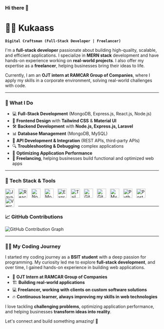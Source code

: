 ### Hi there 👋

<!--
**Kukaas/Kukaas** is a ✨ _special_ ✨ repository because its `README.md` (this file) appears on your GitHub profile.

Here are some ideas to get you started:

- 🔭 I’m currently working on ...
- 🌱 I’m currently learning ...
- 👯 I’m looking to collaborate on ...
- 🤔 I’m looking for help with ...
- 💬 Ask me about ...
- 📫 How to reach me: ...
- 😄 Pronouns: ...
- ⚡ Fun fact: ...
-->

# 🏄‍♂️ Kukaass  

**`Digital Craftsman (Full-Stack Developer | Freelancer)`**  

I'm a **full-stack developer** passionate about building high-quality, scalable, and efficient applications. I specialize in **MERN stack** development and have hands-on experience working on **real-world projects**. I also offer my expertise as a **freelancer**, helping businesses bring their ideas to life.  

Currently, I am an **OJT intern at RAMCAR Group of Companies**, where I apply my skills in a corporate environment, solving real-world challenges with code.  

---

### 🚀 What I Do  
- 💻 **Full-Stack Development** (MongoDB, Express.js, React.js, Node.js)  
- 🎨 **Frontend Design** with **Tailwind CSS** & **Material UI**  
- 🛠️ **Backend Development** with **Node.js, Express.js, Laravel**  
- 📊 **Database Management** (MongoDB, MySQL)  
- 🔄 **API Development & Integration** (REST APIs, third-party APIs)  
- 🔍 **Troubleshooting & Debugging** complex applications  
- 🔧 **Optimizing Application Performance**  
- 🎯 **Freelancing**, helping businesses build functional and optimized web apps  

---

### 🧰 Tech Stack & Tools  

<img align="left" alt="JavaScript" width="30px" style="padding-right:10px;" src="https://cdn.jsdelivr.net/gh/devicons/devicon/icons/javascript/javascript-plain.svg" />
<img align="left" alt="React" width="30px" style="padding-right:10px;" src="https://cdn.jsdelivr.net/gh/devicons/devicon/icons/react/react-original.svg" />
<img align="left" alt="NodeJS" width="30px" style="padding-right:10px;" src="https://cdn.jsdelivr.net/gh/devicons/devicon/icons/nodejs/nodejs-original.svg" />
<img align="left" alt="MongoDB" width="30px" style="padding-right:10px;" src="https://cdn.jsdelivr.net/gh/devicons/devicon/icons/mongodb/mongodb-original.svg" />
<img align="left" alt="ExpressJS" width="30px" style="padding-right:10px;" src="https://cdn.jsdelivr.net/gh/devicons/devicon/icons/express/express-original.svg" />
<img align="left" alt="Tailwind CSS" width="30px" style="padding-right:10px;" src="https://cdn.jsdelivr.net/gh/devicons/devicon/icons/tailwindcss/tailwindcss-original-wordmark.svg" />
<img align="left" alt="GitHub" width="30px" style="padding-right:10px;" src="https://cdn.jsdelivr.net/gh/devicons/devicon/icons/github/github-original.svg" />
<img align="left" alt="Git" width="30px" style="padding-right:10px;" src="https://cdn.jsdelivr.net/gh/devicons/devicon/icons/git/git-original.svg" />
<img align="left" alt="MySQL" width="30px" style="padding-right:10px;" src="https://cdn.jsdelivr.net/gh/devicons/devicon/icons/mysql/mysql-original.svg" />
<img align="left" alt="Python" width="30px" style="padding-right:10px;" src="https://cdn.jsdelivr.net/gh/devicons/devicon/icons/python/python-plain.svg" />
<img align="left" alt="Postman" width="30px" style="padding-right:10px;" src="https://cdn.jsdelivr.net/gh/devicons/devicon/icons/postman/postman-original.svg" />
<img align="left" alt="Vercel" width="30px" style="padding-right:10px;" src="https://cdn.jsdelivr.net/gh/devicons/devicon/icons/vercel/vercel-original.svg" />
<br />

#

---

### 📈 GitHub Contributions  

![GitHub Contribution Graph](https://github-readme-activity-graph.cyclic.app/graph?username=Kukaas&theme=github)

---

### 👨‍💻 My Coding Journey  

I started my coding journey as a **BSIT student** with a deep passion for programming. My curiosity led me to explore **full-stack development**, and over time, I gained hands-on experience in building web applications.  

- 💼 **OJT Intern at RAMCAR Group of Companies**  
- 🏗️ **Building real-world applications**  
- 💻 **Freelancer, working with clients on custom software solutions**  
- 🔥 **Continuous learner, always improving my skills in web technologies**  

I love tackling **challenging problems**, optimizing application performance, and helping businesses **transform ideas into reality**.  

Let's connect and build something amazing! 🚀  

